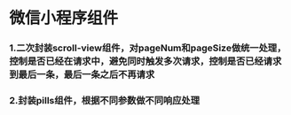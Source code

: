 # 微信小程序组件
### 1.二次封装scroll-view组件，对pageNum和pageSize做统一处理，控制是否已经在请求中，避免同时触发多次请求，控制是否已经请求到最后一条，最后一条之后不再请求
### 2.封装pills组件，根据不同参数做不同响应处理
